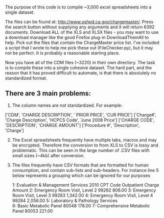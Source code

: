 The purpose of this code is to compile ~3,000 excel spreadsheets into a single dataset. 

The files can be found at: http://www.oshpd.ca.gov/chargemaster/. Press the search button without supplying any arguments and it will return 6392 documents. Download ALL of the XLS and XLSX files - you may want to use a download manager like the good Firefox plug-in DownloadThemAll to help. Pick out the files that contain the ChargeMaster price list. I've included a script that I wrote to help me pick these out (FileChecker.py), but it may not be perfect. It is probably a reasonable starting place. 

Now you have all of the CDM files (~3220) in their own directory. The task is to compile these into a single cohesive dataset. The hard part, and the reason that it has proved difficult to automate, is that there is absolutely no standardized format. 

There are 3 main problems:
--------------------------

1. The column names are not standardized. For example:

['CDM', 'CHARGE DESCRIPTION', '  PRIOR PRICE', 'CUR PRICE']
['Charge#', 'Charge Description', 'HCPCS Code', 'June 2008 Price']
['CHARGE CODE', 'DESCRIPTION', 'CHARGE AMOUNT']
['Procedure #', 'Description', 'Charge']

2. The Excel spreadsheets frequently have multiple tabs, macros and may be encrypted. Therefore the conversion to from XLS to CSV is lossy and problematic. This can be seen in the large number of .CSV files with small sizes (~4kb) after conversion.

3. The files frequently have CSV formats that are formatted for human consumption, and contain sub-lists and sub-headers. For instance line 5 below represents a grouping which can be ignored for our purposes

    1: Evaluation & Management Services	2010 CPT Code	Outpatient Charge Amount
    2: Emergency Room Visit, Level 2 	99282	806.00
    3: Emergency Room Visit, Level 3 	99283	1,342.00
    4: Emergency Room Visit, Level 4 	99284	2,056.00
    5: Laboratory & Pathology Services	
    6: Basic Metabolic Panel	80048	178.00
    7: Comprehensive Metabolic Panel	80053	221.00
